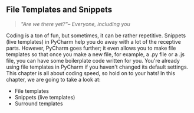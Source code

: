 File Templates and Snippets
---
> _"Are we there yet?"– Everyone, including you_

Coding is a ton of fun, but sometimes, it can be rather repetitive. Snippets (live
templates) in PyCharm help you do away with a lot of the receptive parts. However,
PyCharm goes further; it even allows you to make file templates so that once you
make a new file, for example, a  .py file or a  .js file, you can have some boilerplate
code written for you. You're already using file templates in PyCharm if you haven't
changed its default settings. This chapter is all about coding speed, so hold on to
your hats!
In this chapter, we are going to take a look at:
- File templates
- Snippets (live templates)
- Surround templates